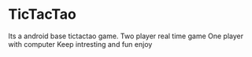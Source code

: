 # TicTacTao

Its a android base tictactao game.
Two player real time game
One player with computer
Keep intresting and fun enjoy


